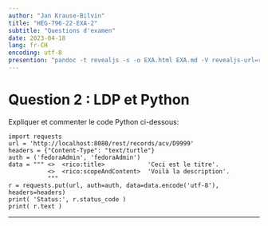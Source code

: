 ```yaml
---
author: "Jan Krause-Bilvin"
title: "HEG-796-22-EXA-2"
subtitle: "Questions d'examen"
date: 2023-04-18
lang: fr-CH
encoding: utf-8
presention: "pandoc -t revealjs -s -o EXA.html EXA.md -V revealjs-url=reveal.js -V theme=white --katex; pandoc -t html5 -o 030-tp.pdf 030-tp.md"
---
```


# Question 2 : LDP et Python

Expliquer et commenter le code Python ci-dessous:

```
import requests
url = 'http://localhost:8080/rest/records/acv/D9999'
headers = {"Content-Type": "text/turtle"}
auth = ('fedoraAdmin', 'fedoraAdmin')
data = """ <>  <rico:title>            'Ceci est le titre'.
		   <>  <rico:scopeAndContent>  'Voilà la description'.
		   """
r = requests.put(url, auth=auth, data=data.encode('utf-8'), headers=headers)
print( 'Status:', r.status_code )
print( r.text )
```

---
